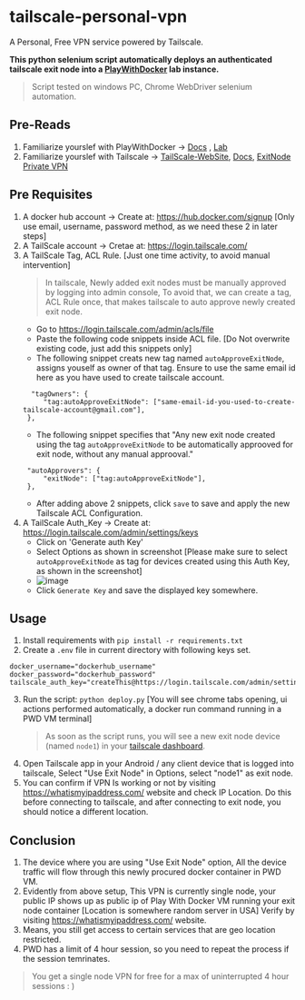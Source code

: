# tailscale-personal-vpn
A Personal, Free VPN service powered by Tailscale.

**This python selenium script automatically deploys an authenticated tailscale exit node into a [PlayWithDocker](https://labs.play-with-docker.com/) lab instance.**

> Script tested on windows PC, Chrome WebDriver selenium automation.


## Pre-Reads
1. Familiarize yourslef with PlayWithDocker -> [Docs](https://www.docker.com/play-with-docker/) , [Lab](https://labs.play-with-docker.com/)
2. Familiarize yourslef with Tailscale -> [TailScale-WebSite](https://tailscale.com/), [Docs](https://tailscale.com/kb/1017/install), [ExitNode Private VPN](https://tailscale.com/kb/1103/exit-nodes)

## Pre Requisites

1. A docker hub account -> Create at: https://hub.docker.com/signup [Only use email, username, password method, as we need these 2 in later steps]
2. A TailScale account -> Cretae at: https://login.tailscale.com/
3. A TailScale Tag, ACL Rule. [Just one time activity, to avoid manual intervention]
   > In tailscale, Newly added exit nodes must be manually approved by logging into admin console, To avoid that, we can create a tag, ACL Rule once, that makes tailscale to auto approve newly created exit node.
   - Go to https://login.tailscale.com/admin/acls/file
   - Paste the following code snippets inside ACL file. [Do Not overwrite existing code, just add this snippets only]
   - The following snippet creats new tag named `autoApproveExitNode`, assigns youself as owner of that tag. Ensure to use the same email id here as you have used to create tailscale account.
   ```
     "tagOwners": {
   		"tag:autoApproveExitNode": ["same-email-id-you-used-to-create-tailscale-account@gmail.com"],
   	},
   ```
   - The following snippet specifies that "Any new exit node created using the tag `autoApproveExitNode` to be automatically approoved for exit node, without any manual approoval."
   ```
   	"autoApprovers": {
   		"exitNode": ["tag:autoApproveExitNode"],
   	},
   ```
   - After adding above 2 snippets, click `save` to save and apply the new Tailscale ACL Configuration.
5. A TailScale Auth_Key -> Create at: https://login.tailscale.com/admin/settings/keys
   - Click on 'Generate auth Key'
   - Select Options as shown in screenshot [Please make sure to select `autoApproveExitNode` as tag for devices created using this Auth Key, as shown in the screenshot]
   - ![image](https://github.com/adithyaamara/tailscale-personal-vpn/assets/86059202/a05ef750-6554-4c32-94dc-66b4e4ff08b3)
   - Click `Generate Key` and save the displayed key somewhere.

## Usage

1. Install requirements with `pip install -r requirements.txt`
2. Create a `.env` file in current directory with following keys set.
```env
docker_username="dockerhub_username"
docker_password="dockerhub_password"
tailscale_auth_key="createThis@https://login.tailscale.com/admin/settings/keys"
```
3. Run the script: `python deploy.py` [You will see chrome tabs opening, ui actions performed automatically, a docker run command running in a PWD VM terminal]
   > As soon as the script runs, you will see a new exit node device (named `node1`) in your [tailscale dashboard](https://login.tailscale.com/admin/machines).
4. Open Tailscale app in your Android / any client device that is logged into tailscale, Select "Use Exit Node" in Options, select "node1" as exit node.
5. You can confirm if VPN Is working or not by visiting https://whatismyipaddress.com/ website and check IP Location. Do this before connecting to tailscale, and after connecting to exit node, you should notice a different location.


## Conclusion
1. The device where you are using "Use Exit Node" option, All the device traffic will flow through this newly procured docker container in PWD VM.
2. Evidently from above setup, This VPN is currently single node, your public IP shows up as public ip of Play With Docker VM running your exit node container [Location is somewhere random server in USA] Verify by visiting https://whatismyipaddress.com/ website.
3. Means, you still get access to certain services that are geo location restricted.
4. PWD has a limit of 4 hour session, so you need to repeat the process if the session temrinates.
> You get a single node VPN for free for a max of uninterrupted 4 hour sessions : )
